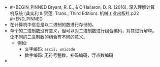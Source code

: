- #+BEGIN_PINNED
  Bryant, R. E., & O’Hallaron, D. R. (2016). 深入理解计算机系统 (龚奕利 & 贺莲, Trans.; Third Edition). 机械工业出版社.p22
  #+END_PINNED
- 在计算机中信息是以二进制的数进行存储的。
- 单个的二进制数没有意义，但可以对二进制数进行组合编码，对其进行解释。让不同的二进制数的组合有不同的意义。
	- 例如:
		- 文字编码: `ascii`，`unicode`
		- 数字编码: 无符号整数，补码编码，浮点数编码
-